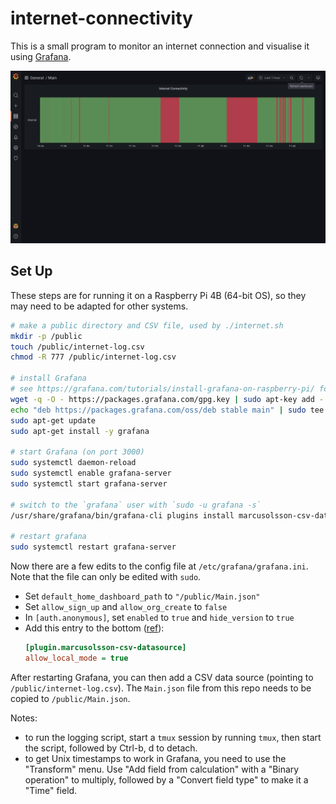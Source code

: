 # internet-connectivity

This is a small program to monitor an internet connection and visualise it using [Grafana](https://grafana.com/).

![Screenshot](screenshot.png)

## Set Up

These steps are for running it on a Raspberry Pi 4B (64-bit OS), so they may need to be adapted for other systems.

```bash
# make a public directory and CSV file, used by ./internet.sh
mkdir -p /public
touch /public/internet-log.csv
chmod -R 777 /public/internet-log.csv

# install Grafana
# see https://grafana.com/tutorials/install-grafana-on-raspberry-pi/ for more info
wget -q -O - https://packages.grafana.com/gpg.key | sudo apt-key add -
echo "deb https://packages.grafana.com/oss/deb stable main" | sudo tee -a /etc/apt/sources.list.d/grafana.list
sudo apt-get update
sudo apt-get install -y grafana

# start Grafana (on port 3000)
sudo systemctl daemon-reload
sudo systemctl enable grafana-server
sudo systemctl start grafana-server

# switch to the `grafana` user with `sudo -u grafana -s`
/usr/share/grafana/bin/grafana-cli plugins install marcusolsson-csv-datasource

# restart grafana
sudo systemctl restart grafana-server
```

Now there are a few edits to the config file at `/etc/grafana/grafana.ini`.
Note that the file can only be edited with `sudo`.

* Set `default_home_dashboard_path` to `"/public/Main.json"`
* Set `allow_sign_up` and `allow_org_create` to `false`
* In `[auth.anonymous]`, set `enabled` to `true` and `hide_version` to `true`
* Add this entry to the bottom ([ref](https://marcus.se.net/grafana-csv-datasource/configuration)):
    ```ini
    [plugin.marcusolsson-csv-datasource]
    allow_local_mode = true
    ```

After restarting Grafana, you can then add a CSV data
source (pointing to `/public/internet-log.csv`).
The `Main.json` file from this repo needs to be
copied to `/public/Main.json`.

Notes:
* to run the logging script, start a `tmux` session by
    running `tmux`, then start the script, followed by Ctrl-b, d to detach.
* to get Unix timestamps to work in Grafana, you need to use the "Transform" menu.
    Use "Add field from calculation" with a "Binary operation" to multiply, followed by a "Convert field type" to make it a "Time" field.
